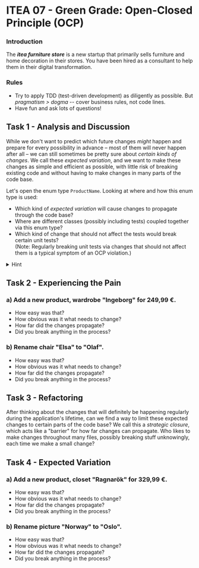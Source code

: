 # ITEA 07 - Green Grade: Open-Closed Principle (OCP)

### Introduction

The ***itea furniture store*** is a new startup that primarily sells furniture and
home decoration in their stores. You have been hired as a consultant to help
them in their digital transformation.

### Rules

* Try to apply TDD (test-driven development) as diligently as possible. But *pragmatism > dogma* -- cover business rules, not code lines.
* Have fun and ask lots of questions!

## Task 1 - Analysis and Discussion

While we don't want to predict which future changes *might* happen and prepare for every possibility in advance – most
of them will never happen after all – we can still sometimes be pretty sure about *certain kinds of changes*.
We call these *expected variation*, and we want to make these changes as simple  and efficient as possible, with little
risk of breaking existing code and without having to make changes in many parts of the code base.

Let's open the enum type `ProductName`. Looking at where and how this enum type is used:

- Which kind of *expected variation* will cause changes to propagate through the code base?
- Where are different classes (possibly including tests) coupled together via this enum type?
- Which kind of change that should not affect the tests would break certain unit tests?<br>
  (Note: Regularly breaking unit tests via changes that should not affect them is a typical symptom of an OCP violation.)

<details>
<summary>Hint</summary>
- To add a new product (almost certainly going to happen) we want to ideally only do that, add the product,
  without also having to change other existing files and potentially breaking existing behavior. Also, the product
  name should just be data.<br>
- To change (e.g., rename) an existing product, we want to just change the respective product data, and not also
  fix tests that should not be coupled to concrete product data.
</details>

## Task 2 - Experiencing the Pain

### a) Add a new product, wardrobe "Ingeborg" for 249,99&nbsp;€.

- How easy was that?
- How obvious was it what needs to change?
- How far did the changes propagate?
- Did you break anything in the process?

### b) Rename chair "Elsa" to "Olaf".

- How easy was that?
- How obvious was it what needs to change?
- How far did the changes propagate?
- Did you break anything in the process?

## Task 3 - Refactoring

After thinking about the changes that will definitely be happening regularly during the application's lifetime,
can we find a way to limit these expected changes to certain parts of the code base? We call this a *strategic closure*,
which acts like a "barrier" for how far changes can propagate. Who likes to make changes throughout many files,
possibly breaking stuff unknowingly, each time we make a small change?

## Task 4 - Expected Variation

### a) Add a new product, closet "Ragnarök" for 329,99&nbsp;€.

- How easy was that?
- How obvious was it what needs to change?
- How far did the changes propagate?
- Did you break anything in the process?

### b) Rename picture "Norway" to "Oslo".

- How easy was that?
- How obvious was it what needs to change?
- How far did the changes propagate?
- Did you break anything in the process?
